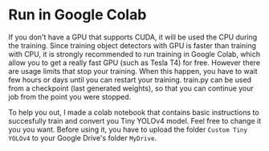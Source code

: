 # Run in Google Colab

If you don't have a GPU that supports CUDA, it will be used the CPU during the training. Since training object detectors with GPU is faster than training with CPU, it is strongly recommended to run training in Google Colab, which allow you to get a really fast GPU (such as Tesla T4) for free. However there are usage limits that stop your training. When this happen, you have to wait few hours or days until you can restart your training. train.py can be used from a checkpoint (last generated weights), so that you can continue your job from the point you were stopped.

To help you out, I made a colab notebook that contains basic instructions to succesfully train and convert you Tiny YOLOv4 model. Feel free to change it you you want. Before using it, you have to upload the folder `Custom Tiny YOLOv4` to your Google Drive's folder `MyDrive`.